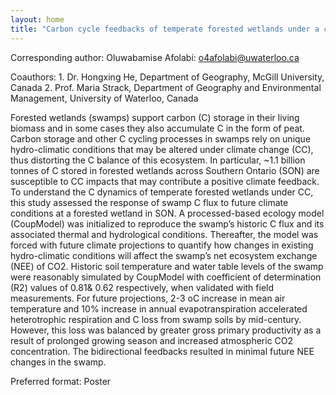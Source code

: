 ```yaml
---
layout: home
title: "Carbon cycle feedbacks of temperate forested wetlands under a changing climate"
---
```



Corresponding author: Oluwabamise Afolabi: o4afolabi@uwaterloo.ca

Coauthors: 1. Dr. Hongxing He, Department of Geography, McGill University, Canada
 2. Prof. Maria Strack, Department of Geography and Environmental Management, University of Waterloo, Canada 

Forested wetlands (swamps) support carbon (C) storage in their living biomass and in some cases they also accumulate C in the form of peat. Carbon storage and other C cycling processes in swamps rely on unique hydro-climatic conditions that may be altered under climate change (CC), thus distorting the C balance of this ecosystem. In particular, ~1.1 billion tonnes of C stored in forested wetlands across Southern Ontario (SON) are susceptible to CC impacts that may contribute a positive climate feedback. To understand the C dynamics of temperate forested wetlands under CC, this study assessed the response of swamp C flux to future climate conditions at a forested wetland in SON. A processed-based ecology model (CoupModel) was initialized to reproduce the swamp’s historic C flux and its associated thermal and hydrological conditions. Thereafter, the model was forced with future climate projections to quantify how changes in existing hydro-climatic conditions will affect the swamp’s net ecosystem exchange (NEE) of CO2. Historic soil temperature and water table levels of the swamp were reasonably simulated by CoupModel with coefficient of determination (R2) values of 0.81& 0.62 respectively, when validated with field measurements. For future projections, 2-3 oC increase in mean air temperature and 10% increase in annual evapotranspiration accelerated heterotrophic respiration and C loss from swamp soils by mid-century. However, this loss was balanced by greater gross primary productivity as a result of prolonged growing season and increased atmospheric CO2 concentration. The bidirectional feedbacks resulted in minimal future NEE changes in the swamp.

Preferred format: Poster

